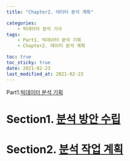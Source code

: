 ```yaml
---
title: "Chapter2. 데이터 분석 계획"

categories: 
	- 빅데이터 분석 기사
tags: 
	- Part1. 빅데이터 분석 기획
	- Chapter2. 데이터 분석 계획

toc: true
toc_sticky: true
date: 2021-02-23
last_modified_at: 2021-02-23
---
```


Part1.[빅데이터 분석 기획]()

# Section1. [분석 방안 수립]()

# Section2. [분석 작업 계획]()

